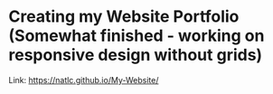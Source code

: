 # Creating my Website Portfolio (Somewhat finished - working on responsive design without grids)
Link: https://natlc.github.io/My-Website/
